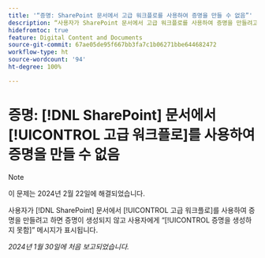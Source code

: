 ```yaml
---
title: '“증명: SharePoint 문서에서 고급 워크플로를 사용하여 증명을 만들 수 없음”'
description: “사용자가 SharePoint 문서에서 고급 워크플로를 사용하여 증명을 만들려고 하면 증명이 생성되지 않고 사용자에게 증명 생성 실패 메시지가 표시됩니다.”
hidefromtoc: true
feature: Digital Content and Documents
source-git-commit: 67ae05de95f667bb3fa7c1b06271bbe644682472
workflow-type: ht
source-wordcount: '94'
ht-degree: 100%

---
```



# 증명: [!DNL SharePoint] 문서에서 [!UICONTROL 고급 워크플로]를 사용하여 증명을 만들 수 없음

>[!NOTE]
>
>이 문제는 2024년 2월 22일에 해결되었습니다.

사용자가 [!DNL SharePoint] 문서에서 [!UICONTROL 고급 워크플로]를 사용하여 증명을 만들려고 하면 증명이 생성되지 않고 사용자에게 “[!UICONTROL 증명을 생성하지 못함]” 메시지가 표시됩니다.

_2024년 1월 30일에 처음 보고되었습니다._
